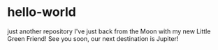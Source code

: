 # hello-world
just another repository
I've just back from the Moon with my new Little Green Friend! 
See you soon, our next destination is Jupiter!

